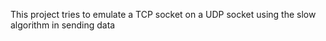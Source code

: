 This project tries to emulate a TCP socket on a UDP socket using the slow algorithm in sending data
